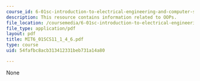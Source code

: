 ```yaml
---
course_id: 6-01sc-introduction-to-electrical-engineering-and-computer-science-i-spring-2011
description: This resource contains information related to OOPs.
file_location: /coursemedia/6-01sc-introduction-to-electrical-engineering-and-computer-science-i-spring-2011/54fafbc8acb313412331beb731a14a80_MIT6_01SCS11_1_4_6.pdf
file_type: application/pdf
layout: pdf
title: MIT6_01SCS11_1_4_6.pdf
type: course
uid: 54fafbc8acb313412331beb731a14a80

---
```

None